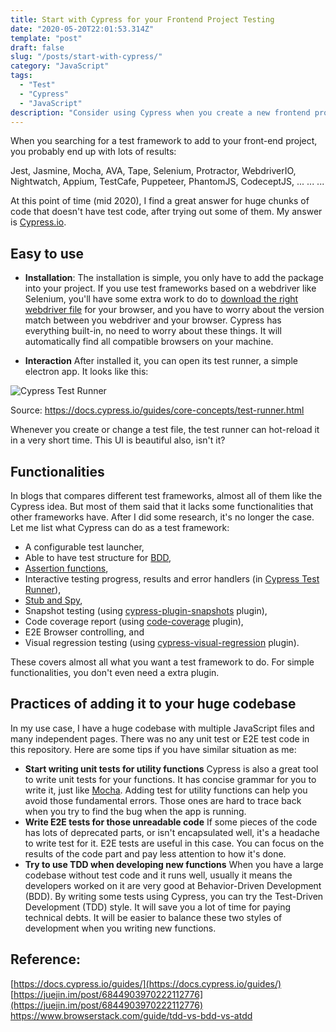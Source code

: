 ```yaml
---
title: Start with Cypress for your Frontend Project Testing
date: "2020-05-20T22:01:53.314Z"
template: "post"
draft: false
slug: "/posts/start-with-cypress/"
category: "JavaScript"
tags:
  - "Test"
  - "Cypress"
  - "JavaScript"
description: "Consider using Cypress when you create a new frontend project or your project doesn't have any test code before. It's simple and powerful."
---
```


When you searching for a test framework to add to your front-end project, you probably end up with lots of results:

Jest, Jasmine, Mocha, AVA, Tape, Selenium, Protractor, WebdriverIO, Nightwatch, Appium, TestCafe, Puppeteer, PhantomJS, CodeceptJS, ...
...
...

At this point of time (mid 2020), I find a great answer for huge chunks of code that doesn't have test code, after trying out some of them. My answer is [Cypress.io](https://www.cypress.io/).

## Easy to use
- **Installation**:
The installation is simple, you only have to add the package into your project. If you use test frameworks based on a webdriver like Selenium, you'll have some extra work to do to [download the right webdriver file](https://www.selenium.dev/downloads/) for your browser, and you have to worry about the version match between you webdriver and your browser. Cypress has everything built-in, no need to worry about these things. It will automatically find all compatible browsers on your machine.

- **Interaction**
After installed it, you can open its test runner, a simple electron app. It looks like this:

![Cypress Test Runner](/media/cypress-test-runner.jpg)

Source: https://docs.cypress.io/guides/core-concepts/test-runner.html

Whenever you create or change a test file, the test runner can hot-reload it in a very short time. This UI is beautiful also, isn't it?
## Functionalities

In blogs that compares different test frameworks, almost all of them like the Cypress idea. But most of them said that it lacks some functionalities that other frameworks have. After I did some research, it's no longer the case. Let me list what Cypress can do as a test framework:

- A configurable test launcher,
- Able to have test structure for [BDD](https://en.wikipedia.org/wiki/Behavior-driven_development),
- [Assertion functions](https://docs.cypress.io/guides/references/assertions.html),
- Interactive testing progress, results and error handlers (in [Cypress Test Runner](https://docs.cypress.io/guides/core-concepts/test-runner.html)),
- [Stub and Spy](https://docs.cypress.io/guides/guides/stubs-spies-and-clocks.html),
- Snapshot testing (using [cypress-plugin-snapshots](https://www.npmjs.com/package/cypress-plugin-snapshots) plugin),
- Code coverage report (using [code-coverage](https://github.com/cypress-io/code-coverage) plugin),
- E2E Browser controlling, and
- Visual regression testing (using [cypress-visual-regression](https://www.npmjs.com/package/cypress-visual-regression) plugin).

These covers almost all what you want a test framework to do. For simple functionalities, you don't even need a extra plugin.

## Practices of adding it to your huge codebase


In my use case, I have a huge codebase with multiple JavaScript files and many independent pages. There was no any unit test or E2E test code in this repository. Here are some tips if you have similar situation as me:

- **Start writing unit tests for utility functions**
Cypress is also a great tool to write unit tests for your functions. It has concise grammar for you to write it, just like [Mocha](https://mochajs.org/). Adding test for utility functions can help you avoid those fundamental errors. Those ones are hard to trace back when you try to find the bug when the app is running.
- **Write E2E tests for those unreadable code**
If some pieces of the code has lots of deprecated parts, or isn't encapsulated well, it's a headache to write test for it. E2E tests are useful in this case. You can focus on the results of the code part and pay less attention to how it's done.
- **Try to use TDD  when developing new functions**
When you have a large codebase without test code and it runs well, usually it means the developers worked on it are very good at Behavior-Driven Development (BDD). By writing some tests using Cypress, you can try the Test-Driven Development (TDD) style. It will save you a lot of time for paying technical debts. It will be easier to balance these two styles of development when you writing new functions.

## Reference:
[https://docs.cypress.io/guides/](https://docs.cypress.io/guides/)
[https://juejin.im/post/6844903970222112776](https://juejin.im/post/6844903970222112776)
https://www.browserstack.com/guide/tdd-vs-bdd-vs-atdd

